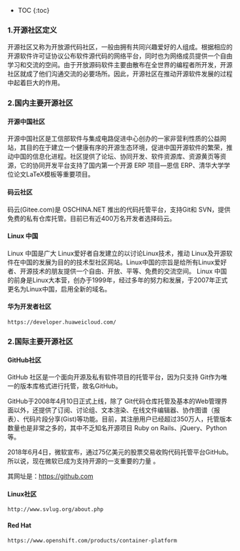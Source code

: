 * TOC
{:toc}


### 1.开源社区定义

开源社区又称为开放源代码社区，一般由拥有共同兴趣爱好的人组成。根据相应的开源软件许可证协议公布软件源代码的网络平台，同时也为网络成员提供一个自由学习和交流的空间。由于开放源码软件主要由散布在全世界的编程者所开发，开源社区就成了他们沟通交流的必要场所。因此，开源社区在推动开源软件发展的过程中起着巨大的作用。





### 2.国内主要开源社区

#### 开源中国社区

开源中国社区是工信部软件与集成电路促进中心创办的一家非营利性质的公益网站，其目的在于建立一个健康有序的开源生态环境，促进中国开源软件的繁荣，推动中国的信息化进程。社区提供了论坛、协同开发、软件资源库、资源黄页等资源，它的协同开发平台支持了国内第一个开源 ERP 项目—恩信 ERP、清华大学学位论文LaTeX模板等重要项目。



#### 码云社区

码云(Gitee.com)是 OSCHINA.NET 推出的代码托管平台，支持Git和 SVN，提供免费的私有仓库托管。目前已有近400万名开发者选择码云。



#### Linux 中国

Linux 中国是广大 Linux爱好者自发建立的以讨论Linux技术，推动 Linux及开源软件在中国的发展为目的的技术型社区网站。Linux中国的宗旨是给所有Linux爱好者、开源技术的朋友提供一个自由、开放、平等、免费的交流空间。
Linux 中国的前身是Linux大本营，创办于1999年，经过多年的努力和发展，于2007年正式更名为Linux中国，启用全新的域名。



#### 华为开发者社区

```shell
https://developer.huaweicloud.com/
```



### 2.国际主要开源社区

#### GitHub社区

GitHub 社区是一个面向开源及私有软件项目的托管平台，因为只支持 Git作为唯一的版本库格式进行托管，故名GitHub。

GitHub于2008年4月10日正式上线，除了 Git代码仓库托管及基本的Web管理界面以外，还提供了订阅、讨论组、文本渲染、在线文件编辑器、协作图谱（报表）、代码片段分享(Gist)等功能。目前，其注册用户已经超过350万人，托管版本数量也是非常之多的，其中不乏知名开源项目 Ruby on Rails、jQuery、Python等。

2018年6月4日，微软宣布，通过75亿美元的股票交易收购代码托管平台GitHub。所以说，现在微软已成为支持开源的一支重要的力量 。

其网址是：https://github.com



#### Linux社区

```shell
http://www.svlug.org/about.php
```



#### Red Hat

```shell
https://www.openshift.com/products/container-platform
```



